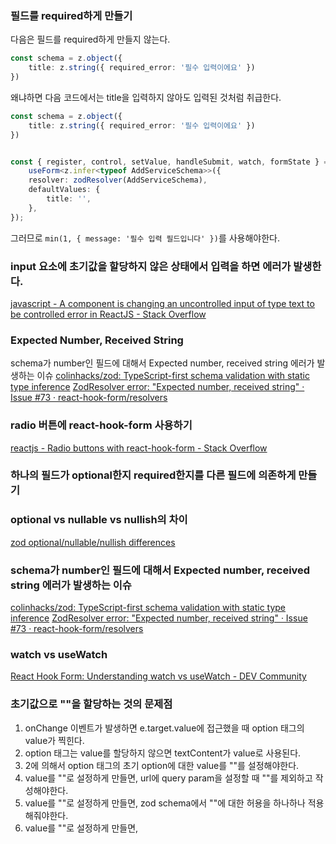 ### 필드를 required하게 만들기

다음은 필드를 required하게 만들지 않는다.

```typescript
const schema = z.object({
	title: z.string({ required_error: '필수 입력이에요' })
})
```

왜냐하면 다음 코드에서는 title을 입력하지 않아도 입력된 것처럼 취급한다.

```typescript
const schema = z.object({
	title: z.string({ required_error: '필수 입력이에요' })
})


const { register, control, setValue, handleSubmit, watch, formState } =
	useForm<z.infer<typeof AddServiceSchema>>({
	resolver: zodResolver(AddServiceSchema),
	defaultValues: {
		title: '',
	},
});

```

그러므로 `min(1, { message: '필수 입력 필드입니다' })`를 사용해야한다.

### input 요소에 초기값을 할당하지 않은 상태에서 입력을 하면 에러가 발생한다.
 [javascript - A component is changing an uncontrolled input of type text to be controlled error in ReactJS - Stack Overflow](https://stackoverflow.com/questions/47012169/a-component-is-changing-an-uncontrolled-input-of-type-text-to-be-controlled-erro)

### Expected Number, Received String
schema가 number인 필드에 대해서 Expected number, received string 에러가 발생하는 이슈
[colinhacks/zod: TypeScript-first schema validation with static type inference](https://github.com/colinhacks/zod?tab=readme-ov-file#coercion-for-primitives)
[ZodResolver error: "Expected number, received string" · Issue #73 · react-hook-form/resolvers](https://github.com/react-hook-form/resolvers/issues/73)

### radio 버튼에 react-hook-form 사용하기
[reactjs - Radio buttons with react-hook-form - Stack Overflow](https://stackoverflow.com/questions/67626696/radio-buttons-with-react-hook-form)

### 하나의 필드가 optional한지 required한지를 다른 필드에 의존하게 만들기


### optional vs nullable vs nullish의 차이
[zod optional/nullable/nullish differences](https://gist.github.com/ciiqr/ee19e9ff3bb603f8c42b00f5ad8c551e)


### schema가 number인 필드에 대해서 Expected number, received string 에러가 발생하는 이슈

[colinhacks/zod: TypeScript-first schema validation with static type inference](https://github.com/colinhacks/zod?tab=readme-ov-file#coercion-for-primitives)
[ZodResolver error: "Expected number, received string" · Issue #73 · react-hook-form/resolvers](https://github.com/react-hook-form/resolvers/issues/73)

### watch vs useWatch

[React Hook Form: Understanding watch vs useWatch - DEV Community](https://dev.to/kcsujeet/react-hook-form-understanding-watch-vs-usewatch-l54)

### 초기값으로 ""을 할당하는 것의 문제점

1. onChange 이벤트가 발생하면 e.target.value에 접근했을 때 option 태그의 value가 찍힌다.
2. option 태그는 value를 할당하지 않으면 textContent가 value로 사용된다.
3. 2에 의해서 option 태그의 초기 option에 대한 value를 ""를 설정해야한다.
4. value를 ""로 설정하게 만들면, url에 query param을 설정할 때 ""를 제외하고 작성해야한다.
5. value를 ""로 설정하게 만들면, zod schema에서 ""에 대한 허용을 하나하나 적용해줘야한다.
6. value를 ""로 설정하게 만들면, 


